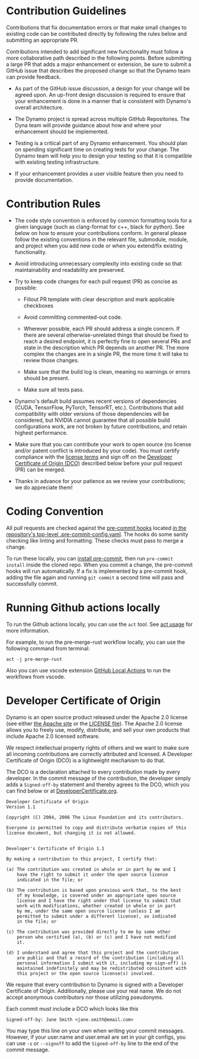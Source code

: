 <!--
SPDX-FileCopyrightText: Copyright (c) 2024-2025 NVIDIA CORPORATION & AFFILIATES. All rights reserved.
SPDX-License-Identifier: Apache-2.0

Licensed under the Apache License, Version 2.0 (the "License");
you may not use this file except in compliance with the License.
You may obtain a copy of the License at

http://www.apache.org/licenses/LICENSE-2.0

Unless required by applicable law or agreed to in writing, software
distributed under the License is distributed on an "AS IS" BASIS,
WITHOUT WARRANTIES OR CONDITIONS OF ANY KIND, either express or implied.
See the License for the specific language governing permissions and
limitations under the License.
-->

# Contribution Guidelines

Contributions that fix documentation errors or that make small changes
to existing code can be contributed directly by following the rules
below and submitting an appropriate PR.

Contributions intended to add significant new functionality must
follow a more collaborative path described in the following
points. Before submitting a large PR that adds a major enhancement or
extension, be sure to submit a GitHub issue that describes the
proposed change so that the Dynamo team can provide feedback.

- As part of the GitHub issue discussion, a design for your change
  will be agreed upon. An up-front design discussion is required to
  ensure that your enhancement is done in a manner that is consistent
  with Dynamo's overall architecture.

- The Dynamo project is spread across multiple GitHub Repositories.
  The Dyna team will provide guidance about how and where your enhancement
  should be implemented.

- Testing is a critical part of any Dynamo
  enhancement. You should plan on spending significant time on
  creating tests for your change. The Dynamo team will help you to
  design your testing so that it is compatible with existing testing
  infrastructure.

- If your enhancement provides a user visible feature then you need to
  provide documentation.

# Contribution Rules

- The code style convention is enforced by common formatting tools
  for a given language (such as clang-format for c++, black for python).
  See below on how to ensure your contributions conform. In general please follow
  the existing conventions in the relevant file, submodule, module,
  and project when you add new code or when you extend/fix existing
  functionality.

- Avoid introducing unnecessary complexity into existing code so that
  maintainability and readability are preserved.

- Try to keep code changes for each pull request (PR) as concise as possible:

  - Fillout PR template with clear description and mark applicable checkboxes

  - Avoid committing commented-out code.

  - Wherever possible, each PR should address a single concern. If
    there are several otherwise-unrelated things that should be fixed
    to reach a desired endpoint, it is perfectly fine to open several
    PRs and state in the description which PR depends on another
    PR. The more complex the changes are in a single PR, the more time
    it will take to review those changes.

  - Make sure that the build log is clean, meaning no warnings or
    errors should be present.

  - Make sure all tests pass.

- Dynamo's default build assumes recent versions of
  dependencies (CUDA, TensorFlow, PyTorch, TensorRT,
  etc.). Contributions that add compatibility with older versions of
  those dependencies will be considered, but NVIDIA cannot guarantee
  that all possible build configurations work, are not broken by
  future contributions, and retain highest performance.

- Make sure that you can contribute your work to open source (no
  license and/or patent conflict is introduced by your code).
  You must certify compliance with the
  [license terms](https://github.com/ai-dynamo/dynamo/blob/main/LICENSE)
  and sign off on the [Developer Certificate of Origin (DCO)](https://developercertificate.org)
  described below before your pull request (PR) can be merged.

- Thanks in advance for your patience as we review your contributions;
  we do appreciate them!

# Coding Convention

All pull requests are checked against the
[pre-commit hooks](https://github.com/pre-commit/pre-commit-hooks)
located [in the repository's top-level .pre-commit-config.yaml](https://github.com/ai-dynamo/dynamo/blob/main/.pre-commit-config.yaml).
The hooks do some sanity checking like linting and formatting.
These checks must pass to merge a change.

To run these locally, you can
[install pre-commit,](https://pre-commit.com/#install)
then run `pre-commit install` inside the cloned repo. When you
commit a change, the pre-commit hooks will run automatically.
If a fix is implemented by a pre-commit hook, adding the file again
and running `git commit` a second time will pass and successfully
commit.

# Running Github actions locally

To run the Github actions locally, you can use the `act` tool.
See [act usage](https://nektosact.com/introduction.html) for more information.

For example, to run the pre-merge-rust workflow locally, you can use the following command from terminal:
```
act -j pre-merge-rust
```

Also you can use vscode extension [GitHub Local Actions](https://marketplace.visualstudio.com/items?itemName=SanjulaGanepola.github-local-actions) to run the workflows from vscode.


# Developer Certificate of Origin

Dynamo is an open source product released under
the Apache 2.0 license (see either
[the Apache site](https://www.apache.org/licenses/LICENSE-2.0) or
the [LICENSE file](./LICENSE)). The Apache 2.0 license allows you
to freely use, modify, distribute, and sell your own products
that include Apache 2.0 licensed software.

We respect intellectual property rights of others and we want
to make sure all incoming contributions are correctly attributed
and licensed. A Developer Certificate of Origin (DCO) is a
lightweight mechanism to do that.

The DCO is a declaration attached to every contribution made by
every developer. In the commit message of the contribution,
the developer simply adds a `Signed-off-by` statement and thereby
agrees to the DCO, which you can find below or at [DeveloperCertificate.org](http://developercertificate.org/).

```
Developer Certificate of Origin
Version 1.1

Copyright (C) 2004, 2006 The Linux Foundation and its contributors.

Everyone is permitted to copy and distribute verbatim copies of this
license document, but changing it is not allowed.


Developer's Certificate of Origin 1.1

By making a contribution to this project, I certify that:

(a) The contribution was created in whole or in part by me and I
    have the right to submit it under the open source license
    indicated in the file; or

(b) The contribution is based upon previous work that, to the best
    of my knowledge, is covered under an appropriate open source
    license and I have the right under that license to submit that
    work with modifications, whether created in whole or in part
    by me, under the same open source license (unless I am
    permitted to submit under a different license), as indicated
    in the file; or

(c) The contribution was provided directly to me by some other
    person who certified (a), (b) or (c) and I have not modified
    it.

(d) I understand and agree that this project and the contribution
    are public and that a record of the contribution (including all
    personal information I submit with it, including my sign-off) is
    maintained indefinitely and may be redistributed consistent with
    this project or the open source license(s) involved.
```

We require that every contribution to Dynamo is signed with
a Developer Certificate of Origin. Additionally, please use your real name.
We do not accept anonymous contributors nor those utilizing pseudonyms.

Each commit must include a DCO which looks like this

```
Signed-off-by: Jane Smith <jane.smith@email.com>
```
You may type this line on your own when writing your commit messages.
However, if your user.name and user.email are set in your git configs,
you can use `-s` or `--signoff` to add the `Signed-off-by` line to
the end of the commit message.
